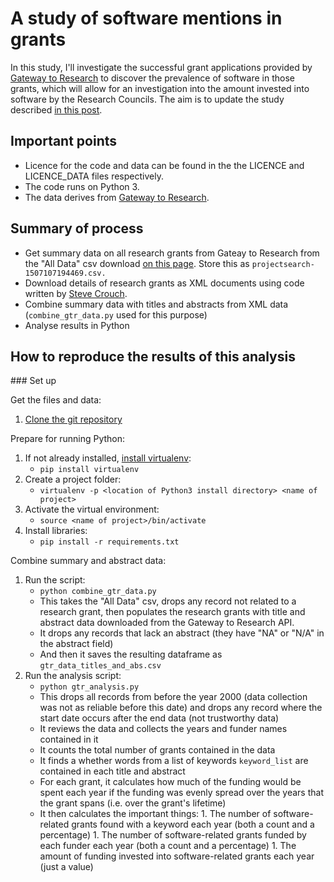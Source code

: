 # A study of software mentions in grants

In this study, I'll investigate the successful grant applications provided by [Gateway to Research](http://gtr.rcuk.ac.uk/) to discover the prevalence of software in those grants, which will allow for an investigation into the amount invested into software by the Research Councils. The aim is to update the study described [in this post](https://www.software.ac.uk/blog/2016-09-12-ps840-million-uks-investment-software-reliant-research-2013).

## Important points

* Licence for the code and data can be found in the the LICENCE and LICENCE_DATA files respectively.
* The code runs on Python 3.
* The data derives from [Gateway to Research](http://gtr.rcuk.ac.uk/).

## Summary of process

* Get summary data on all research grants from Gateay to Research from the "All Data" csv download [on this page](http://gtr.rcuk.ac.uk/search/project?term=*). Store this as ```projectsearch-1507107194469.csv.```
* Download details of research grants as XML documents using code written by [Steve Crouch](https://github.com/softwaresaved/training-set-collector).
* Combine summary data with titles and abstracts from XML data (```combine_gtr_data.py``` used for this purpose)
* Analyse results in Python

## How to reproduce the results of this analysis

### Set up

Get the files and data:

1. [Clone the git repository](https://github.com/softwaresaved/software_in_grants_GTR)

Prepare for running Python:

1. If not already installed, [install virtualenv](http://docs.python-guide.org/en/latest/dev/virtualenvs/):
   * ```pip install virtualenv```
1. Create a project folder:
   * ```virtualenv -p <location of Python3 install directory> <name of project>```
1. Activate the virtual environment:
   * ```source <name of project>/bin/activate ```
1. Install libraries:
   * ```pip install -r requirements.txt ```

Combine summary and abstract data:

1. Run the script:
    * ```python combine_gtr_data.py```
    * This takes the "All Data" csv, drops any record not related to a research grant, then populates the research grants with title and abstract data downloaded from the Gateway to Research API.
    * It drops any records that lack an abstract (they have "NA" or "N/A" in the abstract field)
    * And then it saves the resulting dataframe as ```gtr_data_titles_and_abs.csv```
1. Run the analysis script:
    * ```python gtr_analysis.py```
    * This drops all records from before the year 2000 (data collection was not as reliable before this date) and drops any record where the start date occurs after the end data (not trustworthy data)
    * It reviews the data and collects the years and funder names contained in it
    * It counts the total number of grants contained in the data
    * It finds a whether words from a list of keywords ```keyword_list``` are contained in each title and abstract
    * For each grant, it calculates how much of the funding would be spent each year if the funding was evenly spread over the years that the grant spans (i.e. over the grant's lifetime)
    * It then calculates the important things:
            1. The number of software-related grants found with a keyword each year (both a count and a percentage)
            1. The number of software-related grants funded by each funder each year (both a count and a percentage)
            1. The amount of funding invested into software-related grants each year (just a value)
    
    
